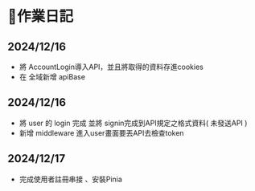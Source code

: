 # 📱作業日記
## 2024/12/16
- 將 AccountLogin導入API，並且將取得的資料存進cookies
- 在 全域新增 apiBase
## 2024/12/16
- 將 user 的 login 完成 並將 signin完成到API規定之格式資料( 未發送API )
- 新增 middleware 進入user畫面要丟API去檢查token
## 2024/12/17
- 完成使用者註冊串接 、安裝Pinia
